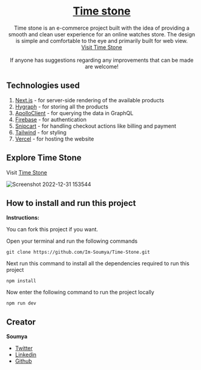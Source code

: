 <h1 align="center">
  <a href="https://time-stone.vercel.app/">
    Time stone
  </a>
</h1>

<p align="center">
  Time stone is an e-commerce project built with the idea of providing a smooth and clean user experience for an online watches store. The design is simple and comfortable to the eye and primarily built for web view.
  <br>
  <a href="https://time-stone.vercel.app/">Visit Time Stone</a>
  <br>
  <br>
  If anyone has suggestions regarding any improvements that can be made are welcome!
</p>

## Technologies used 

1. [Next.js](https://nextjs.org/) - for server-side rendering of the available products
2. [Hygraph](https://hygraph.com/) - for storing all the products
3. [ApolloClient](https://www.apollographql.com/docs/react/) - for querying the data in GraphQL
4. [Firebase](https://firebase.google.com/) - for authentication
5. [Snipcart](https://snipcart.com/) - for handling checkout actions like billing and payment
6. [Tailwind](https://tailwindcss.com/) - for styling
7. [Vercel](https://vercel.com/) - for hosting the website

## Explore Time Stone
<p>
  Visit
  <a href="https://time-stone.vercel.app/">
    Time Stone
  </a>
</p>

![Screenshot 2022-12-31 153544](https://user-images.githubusercontent.com/91958667/210133017-ab95b994-988c-48cf-b0b0-c5430d31d3d8.png)

## How to install and run this project

**Instructions:**

You can fork this project if you want. 

Open your terminal and run the following commands
```
git clone https://github.com/Im-Soumya/Time-Stone.git
```

Next run this command to install all the dependencies required to run this project
```
npm install
```

Now enter the following command to run the project locally
```
npm run dev
```

## Creator

**Soumya**
- [Twitter](https://twitter.com/iamsoumyass)
- [Linkedin](https://www.linkedin.com/in/soumya-mukherjee-88a551248/)
- [Github](https://github.com/Im-Soumya")
